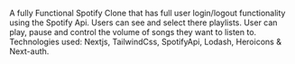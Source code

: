 A fully Functional Spotify Clone that has full user login/logout functionality using the Spotify Api.
Users can see and select there playlists.
User can play, pause and control the volume of songs they want to listen to.
Technologies used: Nextjs, TailwindCss, SpotifyApi, Lodash, Heroicons & Next-auth.